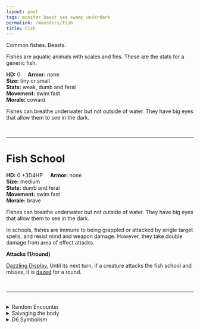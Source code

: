 ```yaml
---
layout: post
tags: monster beast sea swamp underdark
permalink: /monsters/fish
title: Fish
---
```


Common fishes. Beasts.

Fishes are aquatic animals with scales and fins. These are the stats for a generic fish.

**HD:** 0  &nbsp; &nbsp;  **Armor:** none <br>
**Size:** tiny or small <br>
**Stats:** weak, dumb and feral<br>
**Movement:** swim fast <br>
**Morale:** coward <br>

Fishes can breathe underwater but not outside of water. They have big eyes that allow them to see in the dark.

<br>

---

# Fish School

**HD:** 0 +3D4HP  &nbsp; &nbsp;  **Armor:** none <br>
**Size:** medium <br>
**Stats:** dumb and feral<br>
**Movement:** swim fast <br>
**Morale:** brave <br>

Fishes can breathe underwater but not outside of water. They have big eyes that allow them to see in the dark.

In schools, fishes are immune to being grappled or attacked by single target spells, and resist mind and weapon damage. However, they take double damage from area of effect attacks.

**Attacks (1/round)**

<ins>Dazzling Display.</ins> Until its next turn, if a creature attacks the fish school and misses, it is [dazed](https://saltygoo.github.io/2020/11/10/extra-rules/#conditions) for a round.

<br>

---

<br> 

<details markdown="1">
<summary>Random Encounter</summary>

1. **Monster:** 1D4 fish schools
1. **Lair:** A reef full of caves and tunnels. There are 1D12-1 lone fishes. <br>	&nbsp; OR <br>	**Omen:** Seagull.
1. **Spoor:** 2D4 fishes.
1. **Tracks:** Seagulls.
1. **Trace:** A dead fish. 
1. **Trace:** A fish.
</details>

<details markdown="1">
<summary>Salvaging the body</summary>

4 fishes are enough food for 1 day. A fish school produces 1D4 rations.
</details>

<details markdown="1">
<summary>D6 Symbolism</summary>

In local cultures this beast is a symbol of ...

1. Sea
1. Travel
1. Stupidity
1. Stench
1. Elusiveness
1. Sacred 
</details>
